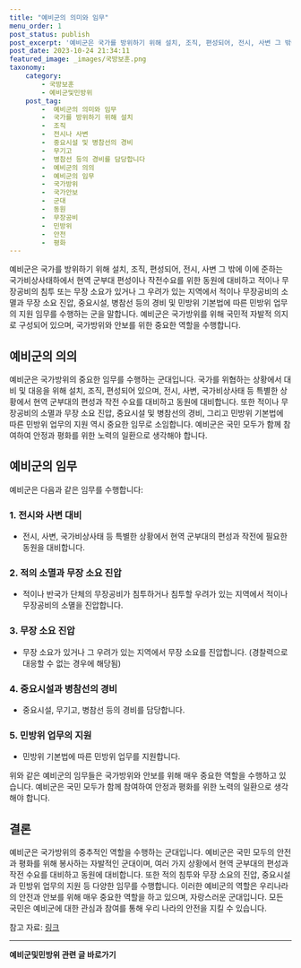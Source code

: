 ```yaml
---
title: "예비군의 의미와 임무"
menu_order: 1
post_status: publish
post_excerpt: '예비군은 국가를 방위하기 위해 설치, 조직, 편성되어, 전시, 사변 그 밖에 이에 준하는 국가비상사태하에서 현역 군부대 편성이나 작전수요를 위한 동원에 대비하고 적이나 무장공비의 침투 또는 무장 소요가 있거나 그 우려가 있는 지역에서 적이나 무장공비의 소멸과 무장 소요 진압, 중요시설, 병참선 등의 경비 및 민방위 기본법에 따른 민방위 업무의 지원 임무를 수행하는 군을 말합니다. 예비군은 국가방위를 위해 국민적 자발적 의지로 구성되어 있으며, 국가방위와 안보를 위한 중요한 역할을 수행합니다.'
post_date: 2023-10-24 21:34:11
featured_image: _images/국방보훈.png
taxonomy:
    category:
        - 국방보훈
        - 예비군및민방위
    post_tag:
        -  예비군의 의미와 임무
        -  국가를 방위하기 위해 설치
        -  조직
        -  전시나 사변
        -  중요시설 및 병참선의 경비
        -  무기고
        -  병참선 등의 경비를 담당합니다
        -  예비군의 의의
        -  예비군의 임무
        -  국가방위
        -  국가안보
        -  군대
        -  동원
        -  무장공비
        -  민방위
        -  안전
        -  평화
---
```




예비군은 국가를 방위하기 위해 설치, 조직, 편성되어, 전시, 사변 그 밖에 이에 준하는 국가비상사태하에서 현역 군부대 편성이나 작전수요를 위한 동원에 대비하고 적이나 무장공비의 침투 또는 무장 소요가 있거나 그 우려가 있는 지역에서 적이나 무장공비의 소멸과 무장 소요 진압, 중요시설, 병참선 등의 경비 및 민방위 기본법에 따른 민방위 업무의 지원 임무를 수행하는 군을 말합니다. 예비군은 국가방위를 위해 국민적 자발적 의지로 구성되어 있으며, 국가방위와 안보를 위한 중요한 역할을 수행합니다.

## 예비군의 의의

예비군은 국가방위의 중요한 임무를 수행하는 군대입니다. 국가를 위협하는 상황에서 대비 및 대응을 위해 설치, 조직, 편성되어 있으며, 전시, 사변, 국가비상사태 등 특별한 상황에서 현역 군부대의 편성과 작전 수요를 대비하고 동원에 대비합니다. 또한 적이나 무장공비의 소멸과 무장 소요 진압, 중요시설 및 병참선의 경비, 그리고 민방위 기본법에 따른 민방위 업무의 지원 역시 중요한 임무로 소임합니다. 예비군은 국민 모두가 함께 참여하여 안정과 평화를 위한 노력의 일환으로 생각해야 합니다.

## 예비군의 임무

예비군은 다음과 같은 임무를 수행합니다:

### 1. 전시와 사변 대비

- 전시, 사변, 국가비상사태 등 특별한 상황에서 현역 군부대의 편성과 작전에 필요한 동원을 대비합니다.

### 2. 적의 소멸과 무장 소요 진압

- 적이나 반국가 단체의 무장공비가 침투하거나 침투할 우려가 있는 지역에서 적이나 무장공비의 소멸을 진압합니다.

### 3. 무장 소요 진압

- 무장 소요가 있거나 그 우려가 있는 지역에서 무장 소요를 진압합니다. (경찰력으로 대응할 수 없는 경우에 해당됨)

### 4. 중요시설과 병참선의 경비

- 중요시설, 무기고, 병참선 등의 경비를 담당합니다.

### 5. 민방위 업무의 지원

- 민방위 기본법에 따른 민방위 업무를 지원합니다.

위와 같은 예비군의 임무들은 국가방위와 안보를 위해 매우 중요한 역할을 수행하고 있습니다. 예비군은 국민 모두가 함께 참여하여 안정과 평화를 위한 노력의 일환으로 생각해야 합니다.

## 결론

예비군은 국가방위의 중추적인 역할을 수행하는 군대입니다. 예비군은 국민 모두의 안전과 평화를 위해 봉사하는 자발적인 군대이며, 여러 가지 상황에서 현역 군부대의 편성과 작전 수요를 대비하고 동원에 대비합니다. 또한 적의 침투와 무장 소요의 진압, 중요시설과 민방위 업무의 지원 등 다양한 임무를 수행합니다. 이러한 예비군의 역할은 우리나라의 안전과 안보를 위해 매우 중요한 역할을 하고 있으며, 자랑스러운 군대입니다. 모든 국민은 예비군에 대한 관심과 참여를 통해 우리 나라의 안전을 지킬 수 있습니다.

참고 자료: [링크](https://uknowlaw.com/category/%EC%98%88%EB%B9%84%EA%B5%B0%EB%B0%8F%EB%AF%BC%EB%B0%A9%EC%9C%84/)
<!-- wp:separator -->
<hr class="wp-block-separator has-alpha-channel-opacity"/>
<!-- /wp:separator -->

<!-- wp:group {"backgroundColor":"base","layout":{"type":"constrained"}} -->
<div class="wp-block-group has-base-background-color has-background"><!-- wp:paragraph {"align":"center","fontSize":"medium"} -->
<p class="has-text-align-center has-large-font-size"><strong>예비군및민방위 관련 글 바로가기</strong></p>
<!-- /wp:paragraph -->


<!-- wp:latest-posts
{"categories":[{"id":9797,"count":19,"description":"","link":"https://uknowlaw.com/category/%ec%98%88%eb%b9%84%ea%b5%b0%eb%b0%8f%eb%af%bc%eb%b0%a9%ec%9c%84/","name":"예비군및민방위","slug":"예비군및민방위","taxonomy":"category","parent":0,"meta":[],"_links":{"self":[{"href":"https://uknowlaw.com/wp-json/wp/v2/categories/9797"}],"collection":[{"href":"https://uknowlaw.com/wp-json/wp/v2/categories"}],"about":[{"href":"https://uknowlaw.com/wp-json/wp/v2/taxonomies/category"}],"wp:post_type":[{"href":"https://uknowlaw.com/wp-json/wp/v2/posts?categories=9797"}],"curies":[{"name":"wp","href":"https://api.w.org/{rel}","templated":true}]}}],"postsToShow":100,"excerptLength":28,"postLayout":"grid","columns":2,"featuredImageAlign":"left","featuredImageSizeSlug":"large","fontSize":"small"} /--></div>
<!-- /wp:group -->